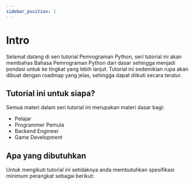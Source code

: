 ```yaml
---
sidebar_position: 1
---
```


# Intro

Selamat datang di seri tutorial Pemrograman Python, seri tutorial ini akan membahas Bahasa Pemrograman Python dari dasar sehingga menjadi pondasi untuk ke tingkat yang lebih lanjut. Tutorial ini sedemikian rupa akan dibuat dengan roadmap yang jelas, sehingga dapat diikuti secara teratur.

## Tutorial ini untuk siapa?

Semua materi dalam seri tutorial ini merupakan materi dasar bagi:
* Pelajar
* Programmer Pemula 
* Backend Engineer 
* Game Development

## Apa yang dibutuhkan

Untuk mengikuti tutorial ini setidaknya anda membutuhkan spesifikasi minimum perangkat sebagai berikut:

<!-- * Sistem Operasi : Windows, Linux, Mac OS
* Prosessor : 2 CPU core
* Memory RAM : 4 GB 
* Disk space : 128 GB -->

